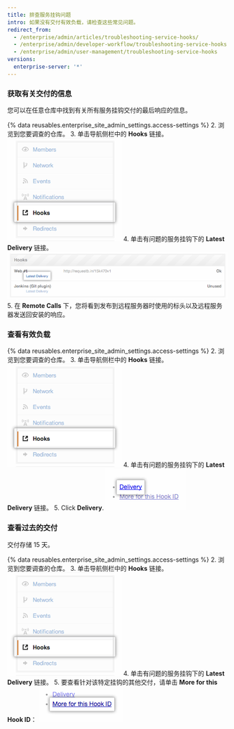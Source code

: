 ```yaml
---
title: 排查服务挂钩问题
intro: 如果没有交付有效负载，请检查这些常见问题。
redirect_from:
  - /enterprise/admin/articles/troubleshooting-service-hooks/
  - /enterprise/admin/developer-workflow/troubleshooting-service-hooks
  - /enterprise/admin/user-management/troubleshooting-service-hooks
versions:
  enterprise-server: '*'
---
```


### 获取有关交付的信息

您可以在任意仓库中找到有关所有服务挂钩交付的最后响应的信息。

{% data reusables.enterprise_site_admin_settings.access-settings %}
2. 浏览到您要调查的仓库。
3. 单击导航侧栏中的 **Hooks** 链接。 ![挂钩侧边栏](/assets/images/enterprise/settings/Enterprise-Hooks-Sidebar.png)
4. 单击有问题的服务挂钩下的 **Latest Delivery** 链接。 ![挂钩详情](/assets/images/enterprise/settings/Enterprise-Hooks-Details.png)
5. 在 **Remote Calls** 下，您将看到发布到远程服务器时使用的标头以及远程服务器发送回安装的响应。

### 查看有效负载

{% data reusables.enterprise_site_admin_settings.access-settings %}
2. 浏览到您要调查的仓库。
3. 单击导航侧栏中的 **Hooks** 链接。 ![挂钩侧边栏](/assets/images/enterprise/settings/Enterprise-Hooks-Sidebar.png)
4. 单击有问题的服务挂钩下的 **Latest Delivery** 链接。
5. Click **Delivery**. ![查看有效负载](/assets/images/enterprise/settings/Enterprise-Hooks-Payload.png)

### 查看过去的交付

交付存储 15 天。

{% data reusables.enterprise_site_admin_settings.access-settings %}
2. 浏览到您要调查的仓库。
3. 单击导航侧栏中的 **Hooks** 链接。 ![挂钩侧边栏](/assets/images/enterprise/settings/Enterprise-Hooks-Sidebar.png)
4. 单击有问题的服务挂钩下的 **Latest Delivery** 链接。
5. 要查看针对该特定挂钩的其他交付，请单击 **More for this Hook ID**： ![查看更多交付](/assets/images/enterprise/settings/Enterprise-Hooks-More-Deliveries.png)

